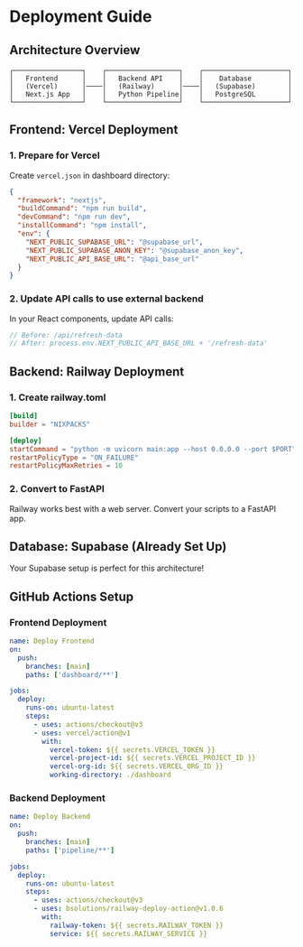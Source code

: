 # Deployment Guide

## Architecture Overview

```
┌─────────────────┐    ┌──────────────────┐    ┌─────────────────────┐
│   Frontend      │    │   Backend API    │    │    Database         │
│   (Vercel)      │────│   (Railway)      │────│   (Supabase)        │
│   Next.js App   │    │   Python Pipeline│    │   PostgreSQL        │
└─────────────────┘    └──────────────────┘    └─────────────────────┘
```

## Frontend: Vercel Deployment

### 1. Prepare for Vercel
Create `vercel.json` in dashboard directory:

```json
{
  "framework": "nextjs",
  "buildCommand": "npm run build",
  "devCommand": "npm run dev",
  "installCommand": "npm install",
  "env": {
    "NEXT_PUBLIC_SUPABASE_URL": "@supabase_url",
    "NEXT_PUBLIC_SUPABASE_ANON_KEY": "@supabase_anon_key",
    "NEXT_PUBLIC_API_BASE_URL": "@api_base_url"
  }
}
```

### 2. Update API calls to use external backend
In your React components, update API calls:

```typescript
// Before: /api/refresh-data
// After: process.env.NEXT_PUBLIC_API_BASE_URL + '/refresh-data'
```

## Backend: Railway Deployment

### 1. Create railway.toml
```toml
[build]
builder = "NIXPACKS"

[deploy]
startCommand = "python -m uvicorn main:app --host 0.0.0.0 --port $PORT"
restartPolicyType = "ON_FAILURE"
restartPolicyMaxRetries = 10
```

### 2. Convert to FastAPI
Railway works best with a web server. Convert your scripts to a FastAPI app.

## Database: Supabase (Already Set Up)

Your Supabase setup is perfect for this architecture!

## GitHub Actions Setup

### Frontend Deployment
```yaml
name: Deploy Frontend
on:
  push:
    branches: [main]
    paths: ['dashboard/**']

jobs:
  deploy:
    runs-on: ubuntu-latest
    steps:
      - uses: actions/checkout@v3
      - uses: vercel/action@v1
        with:
          vercel-token: ${{ secrets.VERCEL_TOKEN }}
          vercel-project-id: ${{ secrets.VERCEL_PROJECT_ID }}
          vercel-org-id: ${{ secrets.VERCEL_ORG_ID }}
          working-directory: ./dashboard
```

### Backend Deployment
```yaml
name: Deploy Backend
on:
  push:
    branches: [main]
    paths: ['pipeline/**']

jobs:
  deploy:
    runs-on: ubuntu-latest
    steps:
      - uses: actions/checkout@v3
      - uses: bsolutions/railway-deploy-action@v1.0.6
        with:
          railway-token: ${{ secrets.RAILWAY_TOKEN }}
          service: ${{ secrets.RAILWAY_SERVICE }}
```
